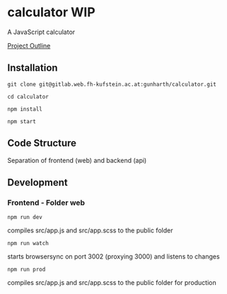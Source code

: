 # calculator WIP

A JavaScript calculator

[Project Outline](https://gitlab.web.fh-kufstein.ac.at/WCIS18/pww-unterlagen/tree/master/uebung)

## Installation
```
git clone git@gitlab.web.fh-kufstein.ac.at:gunharth/calculator.git

cd calculator

npm install

npm start
```

## Code Structure
Separation of frontend (web) and backend (api)

## Development
### Frontend - Folder web
```
npm run dev
```
compiles src/app.js and src/app.scss to the public folder

```
npm run watch
```
starts browsersync on port 3002 (proxying 3000) and listens to changes

```
npm run prod
```
compiles src/app.js and src/app.scss to the public folder for production
